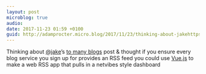 ```yaml
---
layout: post
microblog: true
audio: 
date: 2017-11-23 01:59 +0100
guid: http://adamprocter.micro.blog/2017/11/23/thinking-about-jakehttpsmicroblogjakes.html
---
```

Thinking about [@jake](https://micro.blog/jake)’s [to many blogs](https://www.baty.net/2017/on-having-too-many-blogs/) post & thought if you ensure every blog service you sign up for provides an RSS feed you could use [Vue.js](http://vuejs.org) to make a web RSS app that pulls in a netvibes style dashboard
